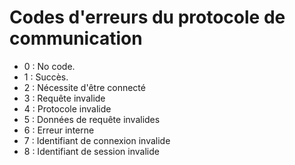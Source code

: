 # Codes d'erreurs du protocole de communication
- 0 : No code.
- 1 : Succès.
- 2 : Nécessite d'être connecté
- 3 : Requête invalide
- 4 : Protocole invalide
- 5 : Données de requête invalides
- 6 : Erreur interne
- 7 : Identifiant de connexion invalide
- 8 : Identifiant de session invalide
